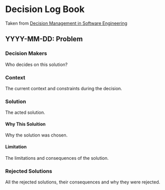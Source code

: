 # Decision Log Book

Taken from [Decision Management in Software Engineering](https://medium.com/swlh/decision-management-in-software-engineering-ca60f9d40e02)

## YYYY-MM-DD: Problem

### Decision Makers

Who decides on this solution?

### Context

The current context and constraints during the decision.

### Solution

The acted solution.

#### Why This Soluition

Why the solution was chosen.

#### Limitation

The limitations and consequences of the solution.

### Rejected Solutions

All the rejected solutions, their consequences and why they were rejected.
